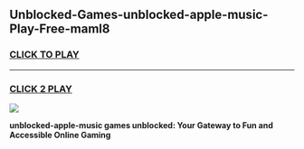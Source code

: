 
## Unblocked-Games-unblocked-apple-music-Play-Free-maml8
<h3>
<a href="https://premium76.site?title=unblocked-apple-music&ref=20M">CLICK TO PLAY</a></h3>
<hr>

<h3>
<a href="https://premium76.site?title=unblocked-apple-music&ref=20M">CLICK 2 PLAY</a>
  
</h3>

<a href="https://premium76.site?title=unblocked-apple-music&ref=19M"><img src="https://clearcache.store/games.png"></a>


**unblocked-apple-music games unblocked: Your Gateway to Fun and Accessible Online Gaming**
